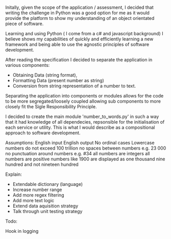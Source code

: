 Initally, given the scope of the application / assessment, I decided that writing the challenge in Python was a good option for me as it would provide the platform to show my understanding of an object orientated piece of software. 

Learning and using Python ( I come from a c# and javascript background) I believe shows my capabilities of quickly and efficiently learning a new framework and being able to use the agnostic principles of software development.

After reading the specification I decided to separate the application in various components: 

- Obtaining Data (string format), 
- Formatting Data (present number as string)
- Conversion from string representation of a number to text. 

Separating the application into components or modules allows for the code to be more segregated/loosely coupled allowing sub components to more closely fit the Sigle Responsibility Principle. 

I decided to create the main module 'number_to_words.py' in such a way that it had knowledge of all dependecies, repsonsible for the initialisation of each service or utility. This is what I would describe as a compositional approach to software development. 

Assumptions: 
English input
English output
No ordinal cases
Lowercase
numbers do not exceed 100 trillion
no spaces between numbers e.g. 23 000
no punctuation around numbers e.g. #34
all numbers are integers
all numbers are positive
numbers like 1900 are displayed as one thousand nine hundred and not nineteen hundred

Explain: 
- Extendable dictionary (language)
- Increase number range
- Add more regex filtering
- Add more text logic
- Extend data aquisition strategy
- Talk through unit testing strategy


Todo: 

Hook in logging 


